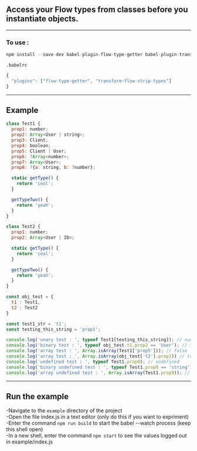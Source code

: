 ## Access your Flow types from classes before you instantiate objects.

---
### To use :

```javascript
npm install --save-dev babel-plugin-flow-type-getter babel-plugin-transform-flow-strip-types
```
`.babelrc`
```javascript
{
  "plugins": ["flow-type-getter", "transform-flow-strip-types"]
}
```

---

## Example

```javascript
class Test1 {
  prop1: number;
  prop2: Array<User | string>;
  prop3: Client;
  prop4: boolean;
  prop5: Client | User;
  prop6: ?Array<number>;
  prop7: Array<User>;
  prop8: ?{a: string, b: ?number};

  static getType() {
    return 'cool';
  }

  getTypeTwo() {
    return 'yeah';
  }
}

class Test2 {
  prop1: number;
  prop2: Array<User | ID>;

  static getType() {
    return 'cool';
  }

  getTypeTwo() {
    return 'yeah';
  }
}

const obj_test = {
  t1 : Test1,
  t2 : Test2
}

const test1_str = 't1';
const testing_this_string = 'prop1';

console.log('unary test : ', typeof Test1[testing_this_string]); // number
console.log('binary test : ', typeof obj_test.t1.prop2 == 'User'); // true
console.log('array test : ', Array.isArray(Test1['prop5'])); // false
console.log('array test : ', Array.isArray(obj_test['t2'].prop2)) // true
console.log('undefined test : ', typeof Test1.prop9); // undefined
console.log('binary undefined test : ', typeof Test1.prop9 == 'string'); // false
console.log('array undefined test : ', Array.isArray(Test1.prop9)); // false
````
---

## Run the example

-Navigate to the `example` directory of the project</br>
-Open the file index.js in a text editor (only do this if you want to expriment)</br>
-Enter the command `npm run build` to start the babel --watch process (keep this shell open)</br>
-In a new shell, enter the command `npm start` to see the values logged out in example/index.js</br>
